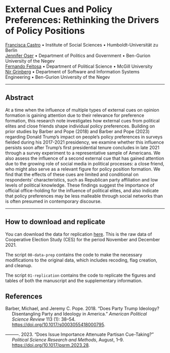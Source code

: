 
<!-- README.md is generated from README.Rmd. Please edit that file -->

# External Cues and Policy Preferences: Rethinking the Drivers of Policy Positions

[Francisca Castro](https://francisca-castro.com/) • Institute of Social
Sciences • Humboldt-Universität zu Berlin  
[Jennifer Oser](https://www.jenniferoser.com/) • Department of Politics
and Government • Ben-Gurion University of the Negev  
[Fernando Feitosa](https://ferfeitosa.github.io/) • Department of
Political Science • McGill University  
[Nir Grinberg](https://www.nirg.net/) • Department of Software and
Information Systems Engineering • Ben-Gurion University of the Negev

------------------------------------------------------------------------

## Abstract

At a time when the influence of multiple types of external cues on
opinion formation is gaining attention due to their relevance for
preference formation, this research note investigates how external cues
from political elites and close friends shape individual policy
preferences. Building on prior studies by Barber and Pope (2018) and
Barber and Pope (2023) regarding Donald Trump’s impact on people’s
policy preferences in surveys fielded during his 2017-2021 presidency,
we examine whether this influence persists soon after Trump’s first
presidential tenure concludes in late 2021 through a survey experiment
to a representative sample of Americans. We also assess the influence of
a second external cue that has gained attention due to the growing role
of social media in political processes: a close friend, who might also
serve as a relevant figure for policy position formation. We find that
the effects of these cues are limited and conditional on respondents’
characteristics, such as Republican party affiliation and low levels of
political knowledge. These findings suggest the importance of official
office-holding for the influence of political elites, and also indicate
that policy preferences may be less malleable through social networks
than is often presumed in contemporary discourse.

------------------------------------------------------------------------

## How to download and replicate

You can download the data for replication
[here](https://github.com/frcastrog/erc-paper-policy-preferences/tree/main/data/data-raw).
This is the raw data of Cooperative Election Study (CES) for the period
November and December 2021.

The script `00-data-prep` contains the code to make the necessary
modifications to the original data, which includes recoding, flag
creation, and cleanup.

The script `01-replication` contains the code to replicate the figures
and tables of both the manuscript and the supplementary information.

## References

<div id="refs" class="references csl-bib-body hanging-indent"
entry-spacing="0">

<div id="ref-barber2018" class="csl-entry">

Barber, Michael, and Jeremy C. Pope. 2018. “Does Party Trump Ideology?
Disentangling Party and Ideology in America.” *American Political
Science Review* 113 (1): 38–54.
<https://doi.org/10.1017/s0003055418000795>.

</div>

<div id="ref-barber2023" class="csl-entry">

———. 2023. “Does Issue Importance Attenuate Partisan Cue-Taking?”
*Political Science Research and Methods*, August, 1–9.
<https://doi.org/10.1017/psrm.2023.28>.

</div>

</div>
